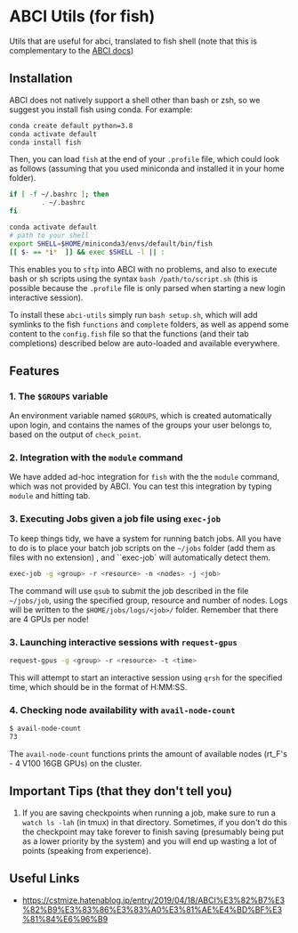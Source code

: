 # ABCI Utils (for fish)

Utils that are useful for abci, translated to fish shell (note that this is complementary to the [ABCI docs](https://docs.abci.ai/en/01/))

## Installation

ABCI does not natively support a shell other than bash or zsh, so we suggest you install fish using conda. For example:

```bash
conda create default python=3.8
conda activate default 
conda install fish
```

Then, you can load `fish` at the end of your `.profile` file, which could look as follows (assuming that you used miniconda and installed it in your home folder).

```bash
if [ -f ~/.bashrc ]; then
        . ~/.bashrc
fi

conda activate default
# path to your shell
export SHELL=$HOME/miniconda3/envs/default/bin/fish
[[ $- == *i*  ]] && exec $SHELL -l || :
```
This enables you to `sftp` into ABCI with no problems, and also to execute bash or sh scripts using the syntax `bash /path/to/script.sh` (this is possible because the `.profile` file is only parsed when starting a new login interactive session).

To install these `abci-utils` simply run `bash setup.sh`, which will add symlinks to the fish `functions` and `complete` folders, as well as append some content to the `config.fish` file so that the functions (and their tab completions) described below are auto-loaded and available everywhere.

## Features

### 1. The `$GROUPS` variable

An environment variable named `$GROUPS`, which is created automatically upon login, and contains the names of the groups your user belongs to, based on the output of `check_point`. 

### 2. Integration with the `module` command

We have added ad-hoc integration for `fish` with the the `module` command, which was not provided by ABCI. You can test this integration by typing `module` and hitting tab.

### 3. Executing Jobs given a job file using `exec-job`

To keep things tidy, we have a system for running batch jobs. All you have to do is to place your batch job scripts on the `~/jobs` folder (add them as files with no extension) , and ``exec-job` will automatically detect them. 
```bash
exec-job -g <group> -r <resource> -n <nodes> -j <job>
```
The command will use `qsub` to submit the job described in the file `~/jobs/job`, using the specified group, resource and number of nodes. Logs will be written to the `$HOME/jobs/logs/<job>/` folder. Remember that there are 4 GPUs per node!

### 3. Launching interactive sessions with `request-gpus`

```bash
request-gpus -g <group> -r <resource> -t <time>
```
This will attempt to start an interactive session using `qrsh` for the specified time, which should be in the format of H:MM:SS.  

### 4. Checking node availability with `avail-node-count`

```bash
$ avail-node-count
73
```
The `avail-node-count` functions prints the amount of available nodes (rt_F's - 4 V100 16GB GPUs) on the cluster.

## Important Tips (that they don't tell you)

1. If you are saving checkpoints when running a job, make sure to run a `watch ls -lah` (in tmux) in that directory. Sometimes, if you don't do this the checkpoint may take forever to finish saving (presumably being put as a lower priority by the system) and you will end up wasting a lot of points (speaking from experience). 

## Useful Links
- https://cstmize.hatenablog.jp/entry/2019/04/18/ABCI%E3%82%B7%E3%82%B9%E3%83%86%E3%83%A0%E3%81%AE%E4%BD%BF%E3%81%84%E6%96%B9
